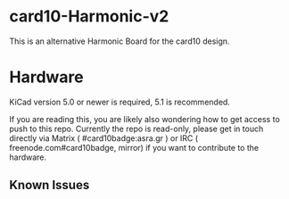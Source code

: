 # card10-Harmonic-v2
This is an alternative Harmonic Board for the card10 design.


# Hardware

KiCad version 5.0 or newer is required, 5.1 is recommended.

If you are reading this, you are likely also wondering how to get access to push to this repo.
Currently the repo is read-only, please get in touch directly
via Matrix ( #card10badge:asra.gr ) or IRC ( freenode.com#card10badge, mirror)
if you want to contribute to the hardware.

## Known Issues

